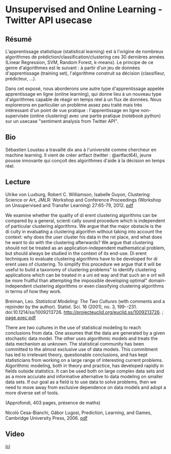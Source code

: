 # Unsupervised and Online Learning - Twitter API usecase

## Résumé

L'apprentissage statistique (statistical learning) est à l'origine de nombreux algorithmes de prédiction/classification/clustering ces 30 dernières années (Linear Regression, SVM, Random Forest, k-means).  Le principe de ce genre d'algorithmes est le suivant : à partir d'un jeu de données d'apprentissage (training set), l'algorithme construit sa décision (classifieur, prédicteur, ...).

Dans cet exposé, nous aborderons une autre type d'apprentissage appelée apprentissage en ligne (online learning), qui donne lieu à un nouveau type d'algorithmes capable de réagir en temps réel à un flux de données.  Nous explorerons en particulier un problème assez peu traité mais très intéressant d'un point de vue pratique : l'apprentissage en ligne non-supervisée (online clustering) avec une partie pratique (notebook python) sur un usecase "sentiment analysis from Twitter API". 

## Bio

Sébastien Loustau a travaillé dix ans à l'université comme chercheur en machine learning.  Il vient de créer artfact (twitter : @artfact64), jeune pousse innovante qui conçoit des algorithmes d'aide à la décision en temps réel.

## Lecture

Ulrike von Luxburg, Robert C. Williamson, Isabelle Guyon, Clustering: Science or Art, JMLR: Workshop and Conference Proceedings (Workshop on Unsupervised and Transfer Learning) 27:65-79, 2012.  [pdf](http://www.jmlr.org/proceedings/papers/v27/luxburg12a/luxburg12a.pdf)

We  examine  whether  the  quality  of  di erent  clustering  algorithms  can  be  compared  by a general, scienti cally sound procedure which is independent of particular clustering algorithms.  We  argue  that  the  major  obstacle  is  the  di culty  in  evaluating  a  clustering algorithm without taking into account the context:  why does the user cluster his data in the  rst place, and what does he want to do with the clustering afterwards?  We argue that clustering should not be treated as an application-independent mathematical problem, but should  always  be  studied  in  the  context  of  its  end-use.  Di erent  techniques  to  evaluate clustering algorithms have to be developed for di erent uses of clustering.  To simplify this procedure  we  argue  that  it  will  be  useful  to  build  a  taxonomy  of  clustering  problems"
to identify clustering applications which can be treated in a uni ed way and that such an e ort will be more fruitful than attempting the impossible developing optimal" domain-
independent clustering algorithms or even classifying clustering algorithms in terms of how they work.

Breiman, Leo. _Statistical Modeling: The Two Cultures_ (with comments and a rejoinder by the author). Statist. Sci. 16 (2001), no. 3, 199--231. doi:10.1214/ss/1009213726. http://projecteuclid.org/euclid.ss/1009213726. ; [page avec pdf](https://projecteuclid.org/euclid.ss/1009213726#abstract)

There are two cultures in the use of statistical modeling to reach conclusions from data. One assumes that the data are generated by a given stochastic data model. The other uses algorithmic models and treats the data mechanism as unknown. The statistical community has been committed to the almost exclusive use of data models. This commitment has led to irrelevant theory, questionable conclusions, and has kept statisticians from working on a large range of interesting current problems. Algorithmic modeling, both in theory and practice, has developed rapidly in fields outside statistics. It can be used both on large complex data sets and as a more accurate and informative alternative to data modeling on smaller data sets. If our goal as a field is to use data to solve problems, then we need to move away from exclusive dependence on data models and adopt a more diverse set of tools.

(Approfondi, 403 pages, présence de maths)

Nicolò Cesa-Bianchi, Gábor Lugosi, Prediction, Learning, and Games, Cambridge University Press, 2006.  [pdf](http://www.ii.uni.wroc.pl/~lukstafi/pmwiki/uploads/AGT/Prediction_Learning_and_Games.pdf)

## Video

[ici](https://youtu.be/_K1J8vskn00)
